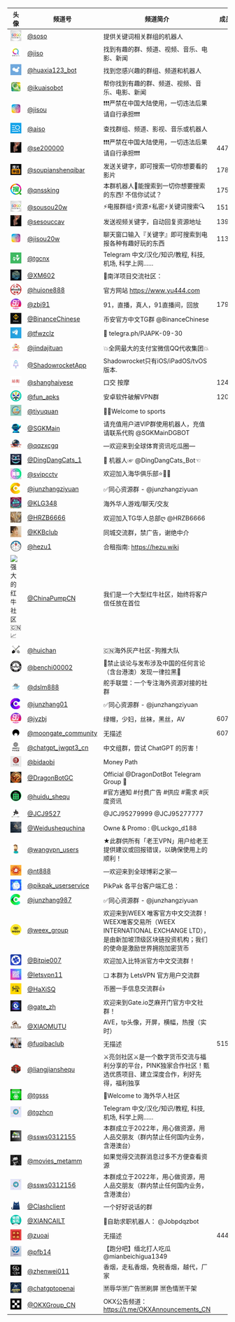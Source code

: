 | 头像 | 频道号 | 频道简介 | 成员数 |
|------|--------|----------|--------|
![soso搜索机器人](channel_logos/soso.jpg)|[@soso](https://t.me/sosoo?start=a_6294881820)|提供关键词相关群组的机器人|
![jiso搜索机器人](channel_logos/jiso.jpg)|[@jiso](https://t.me/jiso?start=a_6294881820)|找到有趣的群、频道、视频、音乐、电影、新闻|
![华夏机器人](channel_logos/huaxia.jpg)|[@huaxia123_bot](https://t.me/huaxia123_bot?start=pRtPVwfpWEBFGb0hVYqZDphA3pWYZSNP)|找到您感兴趣的群组、频道和机器人️|
![i快搜机器人](channel_logos/ikuaiso.jpg)|[@ikuaisobot](https://t.me/ikuaisobot?start=6294881820)|帮你找到有趣的群、频道、视频、音乐、电影、新闻|
![极搜机器人](channel_logos/jisou.jpg)|[@jisou](https://t.me/jisou2bot?start=a_6294881820)|❗️❗️❗️严禁在中国大陆使用，一切违法后果请自行承担❗️❗️❗️|
![AISO](channel_logos/aiso.jpg)|[@aiso](https://t.me/aiso?start=telegram_6294881820)|查找群组、频道、影视、音乐或机器人|
![成人导航❤️18+❤️NSFW❤️AV❤️Pron](channel_logos/se200000.jpg)|[@se200000](https://t.me/se200000)|❗️❗️❗️严禁在中国大陆使用，一切违法后果请自行承担❗️❗️❗️|4474
![搜片神器❣️中文超级搜索](channel_logos/soupianccav.jpg)|[@soupianshenqibar](https://t.me/soupianshenqibar)|发送关键字，即可搜索一切你想要看的影片|1789
![TG全能搜群/搜片大群/中文搜索/导航群](channel_logos/qnssking.jpg)|[@qnssking](https://t.me/qnssking)|本群机器人🤖能搜索到一切你想要搜索的东西! 不信你试试？|1756
![中文搜索/私密搜索/SOSO机器人-⚡️20万人群🔍](channel_logos/sousou20w.jpg)|[@sousou20w](https://t.me/sousou20w)|⚡️电报群组⚡️资源⚡️私密⚡️关键词搜索🔍|1519
![成人导航❤️色色搜索❤️18+❤️NSFW❤️AV❤️Pron](channel_logos/sesouccav.jpg)|[@sesouccav](https://t.me/sesouccav)|发送视频关键字，自动回复资源地址|1397
![中文搜索/群组导航/全能搜索](channel_logos/jisou20w.jpg)|[@jisou20w](https://t.me/jisou20w)|聊天窗口输入『关键字』即可搜索到电报各种有趣好玩的东西|1136
![Telegram 中文社群 🅥](channel_logos/tgcnx.jpg)|[@tgcnx](https://t.me/tgcnx)|Telegram 中文/汉化/知识/教程, 科技, 机场, 科学上网......
![项目灰产交流社区](channel_logos/XM602.jpg)|[@XM602](https://t.me/XM602)|📣南洋项目交流社区：
![汇旺担保 联系@hwdb 大群@daqun](channel_logos/huione888.jpg)|[@huione888](https://t.me/huione888)|官方网站 https://www.yu444.com
![91直播💘真人秀🔞](channel_logos/zbj91.jpg)|[@zbj91](https://t.me/zbj91)|91，直播，真人，91直播间，回放|179190
![币安官方中文群](channel_logos/BinanceChinese.jpg)|[@BinanceChinese](https://t.me/BinanceChinese)|币安官方中文TG群 @BinanceChinese
![破解软件中文社群 🅥](channel_logos/tfwzclz.jpg)|[@tfwzclz](https://t.me/tfwzclz)|📝 telegra.ph/PJAPK-09-30
![金达集团跑分【 上压30000u】编号189【官方直开】【代收】](channel_logos/jindajituan.jpg)|[@jindajituan](https://t.me/jindajituan)|💥全网最大的支付宝微信QQ代收集团💥
![Shadowrocket](channel_logos/ShadowrocketApp.jpg)|[@ShadowrocketApp](https://t.me/ShadowrocketApp)|Shadowrocket只有iOS/iPadOS/tvOS版本.
![口交🫦按摩](channel_logos/shanghaiyese.jpg)|[@shanghaiyese](https://t.me/shanghaiyese)|口交 按摩|124223
![安卓软件破解VPN群ꪜ](channel_logos/fun_apks.jpg)|[@fun_apks](https://t.me/fun_apks)|安卓软件破解VPN群|120432
![体育圈（体育电竞中文交流群）](channel_logos/tiyuquan.jpg)|[@tiyuquan](https://t.me/tiyuquan)|👏👏Welcome to sports
![社工库机器人群](channel_logos/SGKMain.jpg)|[@SGKMain](https://t.me/SGKMain)|请充值用户进VIP群使用机器人，充值请联系代购 @SGKMainDGBOT
![全球体育资讯吃瓜圈](channel_logos/qqzxcgq.jpg)|[@qqzxcgq](https://t.me/qqzxcgq)|—欢迎来到全球体育资讯吃瓜圈—
![叮当猫官方社区](channel_logos/DingDangCats_1.jpg)|[@DingDangCats_1](https://t.me/DingDangCats_1)|🤖 机器人☞ @DingDangCats_Bot☜
![海华俱乐部 ❖ATM娱乐冠名🅥](channel_logos/svipcctv.jpg)|[@svipcctv](https://t.me/svipcctv)|欢迎加入海华俱乐部⭐️🌟✨
![同心资源❤️出海引流❤️海外资源❤️资源交流群](channel_logos/junzhangziyuan.jpg)|[@junzhangziyuan](https://t.me/junzhangziyuan)|✅同心资源群 - @junzhangziyuan
![华人娱乐群](channel_logos/KLG348.jpg)|[@KLG348](https://t.me/KLG348)|海外华人游戏/聊天/交友
![TG华人总部ღHRZB6666](channel_logos/HRZB6666.jpg)|[@HRZB6666](https://t.me/HRZB6666)|欢迎加入TG华人总部ღ @HRZB6666
![广州少妇宫](channel_logos/KKBclub.jpg)|[@KKBclub](https://t.me/KKBclub)|同城交流群，禁广告，谢绝中介
![[合租社群]Netflix/YouTube/Spotify /office365/Hbo/Surge/美剧/等音乐影视聊天机场电影盒子软路由](channel_logos/hezu1.jpg)|[@hezu1](https://t.me/hezu1)|合租指南: https://hezu.wiki
![强大的红牛社区 🇨🇳📈](channel_logos/ChinaPumpCN.jpg)|[@ChinaPumpCN](https://t.me/ChinaPumpCN)|我们是一个大型红牛社区，始终将客户信任放在首位
![灰产社区│狗推大队│海外黑产USDT交流群](channel_logos/huichan.jpg)|[@huichan](https://t.me/huichan)|🇨🇳海外灰产社区-狗推大队
![梅赛德斯-出海资源交流大群](channel_logos/benchi00002.jpg)|[@benchi00002](https://t.me/benchi00002)|🚫禁止谈论与发布涉及中国的任何言论（含台港澳）发现一律拉黑🚫
![舵手联盟出海](channel_logos/dslm888.jpg)|[@dslm888](https://t.me/dslm888)|舵手联盟：一个专注海外资源对接的社群
![同心支付🎁出海资源🎁海外项目🎁支付交流群](channel_logos/junzhang01.jpg)|[@junzhang01](https://t.me/junzhang01)|✅同心资源群 - @junzhangziyuan
![绿帽少妇丝袜黑丝](channel_logos/jyzbj.jpg)|[@jyzbj](https://t.me/jyzbj)|绿帽，少妇，丝袜，黑丝，AV|60770
![Moongate Community](channel_logos/moongate_community.jpg)|[@moongate_community](https://t.me/moongate_community)|无描述|60751
![ChatGPT 中文社区](channel_logos/chatgpt_jwgpt3_cn.jpg)|[@chatgpt_jwgpt3_cn](https://t.me/chatgpt_jwgpt3_cn)|中文组群，尝试 ChatGPT 的厉害！
![币道 🐉💵SOL/ETH/BSC🇨🇳 Owner：@dog_god777](channel_logos/bidaobi.jpg)|[@bidaobi](https://t.me/bidaobi)|Money Path
![Dragon - Official Group](channel_logos/DragonBotGC.jpg)|[@DragonBotGC](https://t.me/DragonBotGC)|Official @DragonDotBot Telegram Group 🐉
![Huidu.io灰度出海遊戲項目交流社區【No.com冠名】](channel_logos/huidu_shequ.jpg)|[@huidu_shequ](https://t.me/huidu_shequ)|#官方通知 #付费广告 #供应 #需求 #灰度资讯
![9527社区sol eth bsc](channel_logos/JCJ9527.jpg)|[@JCJ9527](https://t.me/JCJ9527)|@JCJ95279999 @JCJ95277777
![维度社区丨Dimension space(TON&ETH&SoL&base CHAIN)](channel_logos/Weidushequchina.jpg)|[@Weidushequchina](https://t.me/Weidushequchina)|Owne & Promo : @Luckgo_d188
![老王用户群](channel_logos/wangvpn_users.jpg)|[@wangvpn_users](https://t.me/wangvpn_users)|★此群供所有「老王VPN」用户给老王提供建议或回报错误，以确保使用上的顺利！
![全球博彩之家](channel_logos/nt888.jpg)|[@nt888](https://t.me/nt888)|—欢迎来到全球博彩之家—
![PikPak 官方交流群](channel_logos/pikpak_userservice.jpg)|[@pikpak_userservice](https://t.me/pikpak_userservice)|PikPak 各平台客户端汇总：
![同心担保🍀供需资源🍀出海项目🍀供需交流群](channel_logos/junzhang987.jpg)|[@junzhang987](https://t.me/junzhang987)|✅同心资源群 - @junzhangziyuan
![WEEX 唯客官方中文交流群](channel_logos/weex_group.jpg)|[@weex_group](https://t.me/weex_group)|欢迎来到WEEX 唯客官方中文交流群！WEEX唯客交易所（WEEX INTERNATIONAL EXCHANGE LTD），是由新加坡顶级区块链投资机构；我们的使命是激励世界拥抱加密货币
![Bitpie-比特派中文支付担保群](channel_logos/Bitpie007.jpg)|[@Bitpie007](https://t.me/Bitpie007)|欢迎加入比特派官方中文交流群！
![快连VPN-翻墙加速器-VPN快连-电脑VPN](channel_logos/Ietsvpn11.jpg)|[@Ietsvpn11](https://t.me/Ietsvpn11)|❏ 本群为 LetsVPN 官方用户交流群
![哈希社区](channel_logos/HaXiSQ.jpg)|[@HaXiSQ](https://t.me/HaXiSQ)|币圈一手信息交流群👍
![Gate官方中文群](channel_logos/gate_zh.jpg)|[@gate_zh](https://t.me/gate_zh)|欢迎来到Gate.io芝麻开门官方中文社群！
![小木头社区3.0🇨🇳 bsc & eth&SOL](channel_logos/XIAOMUTU.jpg)|[@XIAOMUTU](https://t.me/XIAOMUTU)|AVE，tp头像，开屏，横幅，热搜（实时）
![夫妻圈（夫妻交友群）](channel_logos/fuqibaclub.jpg)|[@fuqibaclub](https://t.me/fuqibaclub)|无描述|51534
![⚔️ 亮剑社区🇨🇳/ LiangJian Community ⚔️](channel_logos/liangjianshequ.jpg)|[@liangjianshequ](https://t.me/liangjianshequ)|⚔️亮剑社区⚔️是一个数字货币交流与福利分享的平台，PINK独家合作社区！甄选优质项目、建立深度合作，利好先得，福利独享
![《体育之家》东南亚交流博彩代理](channel_logos/tgsss.jpg)|[@tgsss](https://t.me/tgsss)|👏Welcome to 海外华人社区
![Telegram 中文圈 ❷](channel_logos/tgzhcn.jpg)|[@tgzhcn](https://t.me/tgzhcn)|Telegram 中文/汉化/知识/教程, 科技, 机场, 科学上网......
![童话镇（安徒生出海对接）](channel_logos/ssws0312155.jpg)|[@ssws0312155](https://t.me/ssws0312155)|本群成立于2022年，用心做资源，用人品交朋友（群内禁止任何国内业务，含港澳台）
![Youxiu & BOTHD 全球影视分享【1区】](channel_logos/movies_metamm.jpg)|[@movies_metamm](https://t.me/movies_metamm)|如果觉得交流群消息过多不方便查看资源
![安徒生出海资源交流群](channel_logos/tgzhcn.jpg)|[@ssws0312156](https://t.me/ssws0312156)|本群成立于2022年，用心做资源，用人品交朋友（群内禁止任何国内业务，含港澳台）
![Clash 交流群](channel_logos/Clashclient.jpg)|[@Clashclient](https://t.me/Clashclient)|一个好好说话的群
![熊猫招聘💙『免费发布』](channel_logos/XIANCAILT.jpg)|[@XIANCAILT](https://t.me/XIANCAILT)|💼自助求职机器人： @Jobpdqzbot
![@zuoai 老司机资源交流群](channel_logos/zuoai.jpg)|[@zuoai](https://t.me/zuoai)|无描述|44473
![【跑分吧】跑分交流群](channel_logos/pfb14.jpg)|[@pfb14](https://t.me/pfb14)|【跑分吧】缅北打人吃瓜 @mianbeichigua1349
![香烟交流群【91香烟】](channel_logos/zhenwei011.jpg)|[@zhenwei011](https://t.me/zhenwei011)|香烟，走私香烟，免税香烟，越代，厂家
![海外超级AI](channel_logos/chatgptopenai.jpg)|[@chatgptopenai](https://t.me/chatgptopenai)|🈲辱华🈲广告🈲刷屏 🈲色情🈲干架
![欧易OKX官方中文群](channel_logos/OKXGroup_CN.jpg)|[@OKXGroup_CN](https://t.me/OKXGroup_CN)|OKX公告频道：https://t.me/OKXAnnouncements_CN
